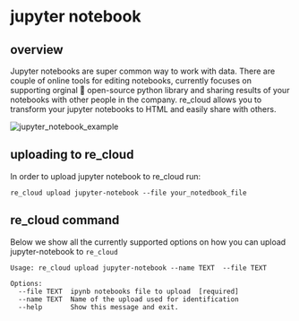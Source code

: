 
# jupyter notebook

## overview

Jupyter notebooks are super common way to work with data. There are couple of online tools for editing notebooks, currently focuses on supporting orginal 🙂 open-source python library and sharing results of your notebooks with other people in the company. re_cloud allows you to transform your jupyter notebooks to HTML and easily share with others.

![jupyter_notebook_example](/re_cloud/integrations/jupyter_notebook.png)

## uploading to re_cloud

In order to upload jupyter notebook to re_cloud run:
```
re_cloud upload jupyter-notebook --file your_notedbook_file

```

## re_cloud command

Below we show all the currently supported options on how you can upload jupyter-notebook to `re_cloud`

```
Usage: re_cloud upload jupyter-notebook --name TEXT  --file TEXT

Options:
  --file TEXT  ipynb notebooks file to upload  [required]
  --name TEXT  Name of the upload used for identification
  --help       Show this message and exit.
```